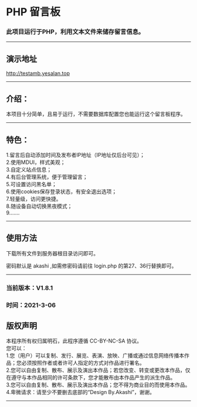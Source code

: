 # PHP 留言板
### 此项目运行于PHP，利用文本文件来储存留言信息。
***
## 演示地址

http://testamb.yesalan.top


***

## 介绍：
本项目十分简单，且易于运行，不需要数据库配置您也能运行这个留言板程序。
***
## 特色：
1.留言后自动添加时间及发布者IP地址（IP地址仅后台可见）；<br>
2.使用MDUI，样式美观；<br>
3.自定义站点信息；<br>
4.有后台管理系统，便于管理留言；<br>
5.可设置访问黑名单；<br>
6.使用cookies保存登录状态，有安全退出选项；<br>
7.轻量级，访问更快捷。<br>
8.随设备自动切换黑夜模式；<br>
9.......
***
## 使用方法
下载所有文件到服务器根目录访问即可。

密码默认是 akashi ,如需修密码请前往 login.php 的第27、36行替换即可。

***
### 当前版本：V1.8.1
### 时间：2021-3-06

## 版权声明
本程序所有权归属明石，此程序遵循 CC-BY-NC-SA 协议。<br>
您可以：<br>
1.您（用户）可以复制、发行、展览、表演、放映、广播或通过信息网络传播本作品；您必须按照作者或者许可人指定的方式对作品进行署名。<br>
2.您可以自由复制、散布、展示及演出本作品；若您改变、转变或更改本作品，仅在遵守与本作品相同的许可条款下，您才能散布由本作品产生的派生作品。<br>
3.您可以自由复制、散布、展示及演出本作品；您不得为商业目的而使用本作品。<br>
4.卑微请求：请至少不要删去底部的“Design By.Akashi”，谢谢。<br>
***
